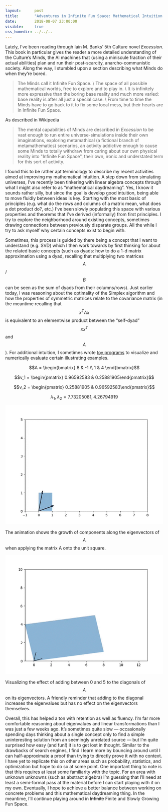 ```yaml
---
layout:      post
title:       "Adventures in Infinite Fun Space: Mathematical Intuition Through Daydreaming"
date:        2018-08-07 23:00:00 
visible:     true
css_homedir: ../../..
---
```


Lately, I’ve been reading through Iain M. Banks’ 5th Culture novel _Excession_. This book in particular gives the reader a more detailed understanding of the Culture’s Minds, the AI machines that (using a miniscule fraction of their actual abilities) plan and run their post-scarcity, anarcho-communistic society. Along the way, I stumbled upon a section describing what Minds do when they’re bored. 

> The Minds call it Infinite Fun Space. \\
> The space of all possible mathematical worlds, free to explore and to play in. \\
> It is infinitely more expressive than the boring base reality and much more varied: base reality is after all just a special case. \\
> From time to time the Minds have to go back to it to fix some local mess, but their hearts are in Infinite Fun Space.

As described in Wikipedia
> The mental capabilities of Minds are described in _Excession_ to be vast enough to run entire
> universe-simulations inside their own imaginations, exploring metamathical (a fictional branch of metamathematics) scenarios, an activity addictive enough to cause some Minds to totally withdraw from caring about our own physical reality into "Infinite Fun Space", their own, ironic and understated term for this sort of activity.

I found this to be rather apt terminology to describe my recent activities aimed at improving my mathematical intuition. A step down from simulating universes, I’ve recently been tinkering with linear algebra concepts through what I might also refer to as “mathematical daydreaming”. Yes, I know it sounds rather silly, but since the goal is develop good intuition, being able to move fluidly between ideas is key. Starting with the most basic of principles (e.g. what do the rows and columns of a matrix mean, what does a dot product do?, etc.) I’ve been slowly populating this space with various properties and theorems that I’ve derived (informally) from first principles. I try to explore the neighborhood around existing concepts, sometimes drawing connections between previously disparate groups. All the while I try to ask myself why certain concepts exist to begin with.

Sometimes, this process is guided by there being a concept that I want to understand (e.g. SVD) which I then work towards by first thinking for about the related basic concepts (such as dyads: how to do a 1-d matrix approximation using a dyad, recalling that multiplying two matrices $$A$$/$$B$$ can be seen as the sum of dyads from their columns/rows). Just earlier today, I was reasoning about the optimality of the Simplex algorithm and how the properties of symmetric matrices relate to the covariance matrix (in the meantime recalling that $$x^TAx$$ is equivalent to an elementwise product between the “self-dyad” $$xx^T$$ and $$A$$). For additional intuition, I sometimes wrote [toy programs](https://github.com/giulio-zhou/viz_linalg) to visualize and numerically evaluate certain illustrating examples.

$$A = \begin{bmatrix} 8 & -1 \\ 1 & 4 \end{bmatrix}$$

$$v_1 = \begin{pmatrix} 0.96592583 & 0.25881905\end{pmatrix}$$

$$v_2 = \begin{pmatrix} 0.25881905 & 0.96592583\end{pmatrix}$$

$$\lambda_1, \lambda_2 = 7.73205081,  4.26794919$$

<p align="center">
  <img src="/assets/linear_transform.gif">
</p>

The animation shows the growth of components along the eigenvectors of $$A$$ when applying the matrix A onto the unit square.

<p align="center">
  <img src="/assets/eigenvec_add_diag.gif">
</p>

Visualizing the effect of adding between 0 and 5 to the diagonals of $$A$$ on its eigenvectors. A friendly reminder that adding to the diagonal increases the eigenvalues but has no effect on the eigenvectors themselves.

Overall, this has helped a ton with retention as well as fluency. I’m far more comfortable reasoning about eigenvalues and linear transformations than I was just a few weeks ago. It’s sometimes quite slow — occasionally spending days thinking about a single concept only to find a simple uninteresting solution from an seemingly unrelated source — but I’m quite surprised how easy (and fun!) it is to get lost in thought. Similar to the drawbacks of search engines, I find I learn more by bouncing around until I can half-approximate a proof than trying to directly prove it with no context. I have yet to replicate this on other areas such as probability, statistics, and optimization but hope to do so at some point. One important thing to note is that this requires at least some familiarity with the topic. For an area with unknown unknowns (such as abstract algebra) I’m guessing that I’ll need at least a semi-formal pass at the material before I can start playing with it on my own. Eventually, I hope to achieve a better balance between working on concrete problems and this mathematical daydreaming thing. In the meantime, I’ll continue playing around in ~~Infinite~~ Finite and Slowly Growing Fun Space.

